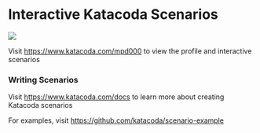 # Interactive Katacoda Scenarios

[![](http://shields.katacoda.com/katacoda/mpd000/count.svg)](https://www.katacoda.com/mpd000 "Get your profile on Katacoda.com")

Visit https://www.katacoda.com/mpd000 to view the profile and interactive scenarios

### Writing Scenarios
Visit https://www.katacoda.com/docs to learn more about creating Katacoda scenarios

For examples, visit https://github.com/katacoda/scenario-example
